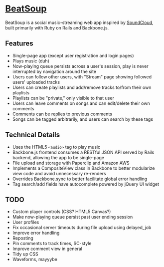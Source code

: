# [BeatSoup](http://www.beatsoup.me)

BeatSoup is a social music-streaming web app inspired by [SoundCloud](http://www.soundcloud.com), built primarily with Ruby on Rails and Backbone.js. 

## Features
- Single-page app (except user registration and login pages)
- Plays music (duh)
- Now-playing queue persists across a user's session, play is never interrupted by navigation around the site
- Users can follow other users, with "Stream" page showing followed users' uploaded tracks
- Users can create playlists and add/remove tracks to/from their own playlists
- Playlists can be "private," only visible to that user
- Users can leave comments on songs and can edit/delete their own comments
- Comments can be replies to previous comments
- Songs can be tagged arbitrarily, and users can search by these tags

## Technical Details
- Uses the HTML5 `<audio>` tag to play music
- Backbone.js frontend consumes a RESTful JSON API served by Rails backend, allowing the app to be single-page
- File upload and storage with Paperclip and Amazon AWS
- Implements a CompositeView class in Backbone to better modularize view code and avoid unnecessary re-renders
- Overrides Backbone.sync to better facilitate global error handling
- Tag search/add fields have autocomplete powered by jQuery UI widget

## TODO
- Custom player controls (CSS? HTML5 Canvas?)
- Make now-playing queue persist past user ending session
- User profiles
- Fix occasional server timeouts during file upload using delayed_job
- Improve error handling
- Reposting
- Pin comments to track times, SC-style
- Improve comment view in general
- Tidy up CSS
- Waveforms, mayyybe